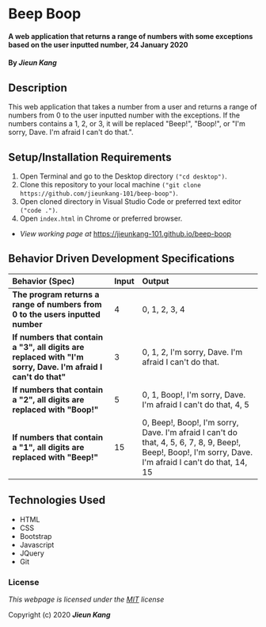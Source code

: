# Beep Boop

#### A web application that returns a range of numbers with some exceptions based on the user inputted number, 24 January 2020

#### By **_Jieun Kang_**

## Description

This web application that takes a number from a user and returns a range of numbers from 0 to the user inputted number with the exceptions. If the numbers contains a 1, 2, or 3, it will be replaced "Beep!", "Boop!", or "I'm sorry, Dave. I'm afraid I can't do that.". 

## Setup/Installation Requirements

1. Open Terminal and go to the Desktop directory `("cd desktop")`.
2. Clone this repository to your local machine `("git clone https://github.com/jieunkang-101/beep-boop")`.
3. Open cloned directory in Visual Studio Code or preferred text editor `("code .")`.
4. Open `index.html` in Chrome or preferred browser.
* _View working page at_ https://jieunkang-101.github.io/beep-boop

## Behavior Driven Development Specifications

| Behavior (Spec)                 | Input    | Output|
| :------------------------------ | :------- | :---- |
| **The program returns a range of numbers from 0 to the users inputted number** | 4 | 0, 1, 2, 3, 4 |
| **If numbers that contain a "3", all digits are replaced with "I'm sorry, Dave. I'm afraid I can't do that"** | 3 | 0, 1, 2, I'm sorry, Dave. I'm afraid I can't do that. |
| **If numbers that contain a "2", all digits are replaced with "Boop!"** | 5 | 0, 1, Boop!, I'm sorry, Dave. I'm afraid I can't do that, 4, 5 |
| **If numbers that contain a "1", all digits are replaced with "Beep!"** | 15 | 0, Beep!, Boop!, I'm sorry, Dave. I'm afraid I can't do that, 4, 5, 6, 7, 8, 9, Beep!, Beep!, Boop!, I'm sorry, Dave. I'm afraid I can't do that, 14, 15 |

## Technologies Used

* HTML
* CSS
* Bootstrap
* Javascript
* JQuery
* Git

### License

*This webpage is licensed under the [MIT](https://en.wikipedia.org/wiki/MIT_License) license*

Copyright (c) 2020 **_Jieun Kang_**